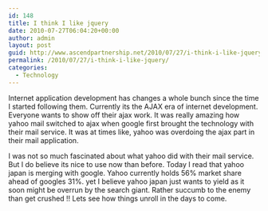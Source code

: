 ```yaml
---
id: 148
title: I think I like jquery
date: 2010-07-27T06:04:20+00:00
author: admin
layout: post
guid: http://www.ascendpartnership.net/2010/07/27/i-think-i-like-jquery/
permalink: /2010/07/27/i-think-i-like-jquery/
categories:
  - Technology
---
```

Internet application development has changes a whole bunch since the time I started following them. Currently its the AJAX era of internet development. Everyone wants to show off their ajax work. It was really amazing how yahoo mail switched to ajax when google first brought the technology with their mail service. It was at times like, yahoo was overdoing the ajax part in their mail application. 

I was not so much fascinated about what yahoo did with their mail service. But I do believe its nice to use now than before. Today I read that yahoo japan is merging with google. Yahoo currently holds 56% market share ahead of googles 31%. yet I believe yahoo japan just wants to yield as it soon might be overrun by the search giant. Rather succumb to the enemy than get crushed !! Lets see how things unroll in the days to come.